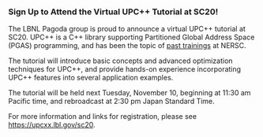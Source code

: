 ### Sign Up to Attend the Virtual UPC++ Tutorial at SC20!

The LBNL Pagoda group is proud to announce a virtual UPC++ tutorial at SC20.
UPC++ is a C++ library supporting Partitioned Global Address Space (PGAS)
programming, and has been the topic of 
[past trainings](https://www.exascaleproject.org/event/upcpp/) at NERSC.

The tutorial will introduce basic concepts and advanced optimization techniques
for UPC++, and provide hands-on experience incorporating UPC++ features into
several application examples.

The tutorial will be held next Tuesday, November 10, beginning at 11:30 am 
Pacific time, and rebroadcast at 2:30 pm Japan Standard Time.

For more information and links for registration, please see 
<https://upcxx.lbl.gov/sc20>.
